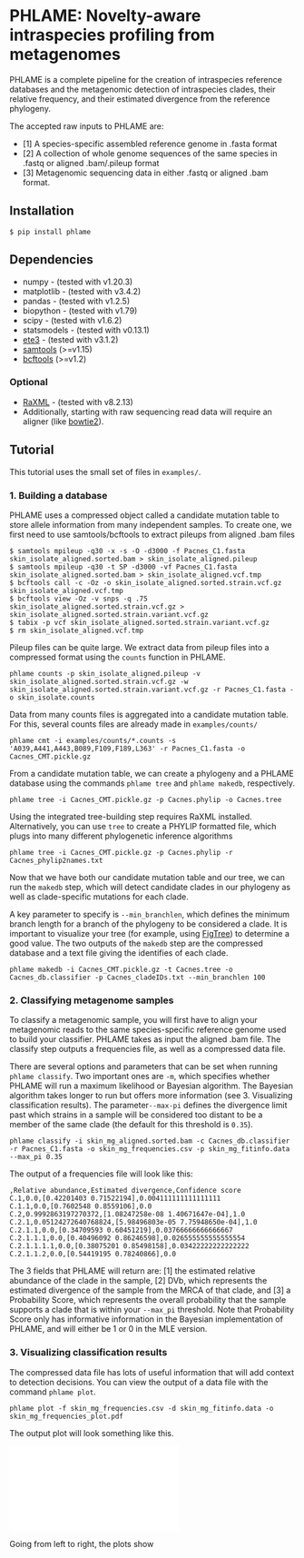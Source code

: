 # PHLAME: Novelty-aware intraspecies profiling from metagenomes

PHLAME is a complete pipeline for the creation of intraspecies reference databases and the metagenomic detection of intraspecies clades, their relative frequency, and their estimated divergence from the reference phylogeny.

The accepted raw inputs to PHLAME are:
* [1] A species-specific assembled reference genome in .fasta format
* [2] A collection of whole genome sequences of the same species in .fastq or aligned .bam/.pileup format
* [3] Metagenomic sequencing data in either .fastq or aligned .bam format.

## Installation
```
$ pip install phlame
```

## Dependencies
* numpy - (tested with v1.20.3)
* matplotlib - (tested with v3.4.2)
* pandas - (tested with v1.2.5)
* biopython - (tested with v1.79)
* scipy - (tested with v1.6.2)
* statsmodels - (tested with v0.13.1)
* [ete3](https://etetoolkit.org/download/) - (tested with v3.1.2)
* [samtools](https://github.com/samtools/samtools) (>=v1.15)
* [bcftools](https://github.com/samtools/bcftools) (>=v1.2) 

### Optional

* [RaXML](https://cme.h-its.org/exelixis/web/software/raxml/) - (tested with v8.2.13)
* Additionally, starting with raw sequencing read data will require an aligner (like [bowtie2](https://bowtie-bio.sourceforge.net/bowtie2/index.shtml)).

## Tutorial

This tutorial uses the small set of files in `examples/`. 

### 1. Building a database

PHLAME uses a compressed object called a candidate mutation table to store allele information from many independent samples. To create one, we first need to use samtools/bcftools to extract pileups from aligned .bam files
```
$ samtools mpileup -q30 -x -s -O -d3000 -f Pacnes_C1.fasta skin_isolate_aligned.sorted.bam > skin_isolate_aligned.pileup
$ samtools mpileup -q30 -t SP -d3000 -vf Pacnes_C1.fasta skin_isolate_aligned.sorted.bam > skin_isolate_aligned.vcf.tmp
$ bcftools call -c -Oz -o skin_isolate_aligned.sorted.strain.vcf.gz skin_isolate_aligned.vcf.tmp
$ bcftools view -Oz -v snps -q .75 skin_isolate_aligned.sorted.strain.vcf.gz > skin_isolate_aligned.sorted.strain.variant.vcf.gz
$ tabix -p vcf skin_isolate_aligned.sorted.strain.variant.vcf.gz
$ rm skin_isolate_aligned.vcf.tmp
```

Pileup files can be quite large. We extract data from pileup files into a compressed format using the `counts` function in PHLAME.
```
phlame counts -p skin_isolate_aligned.pileup -v skin_isolate_aligned.sorted.strain.vcf.gz -w skin_isolate_aligned.sorted.strain.variant.vcf.gz -r Pacnes_C1.fasta -o skin_isolate.counts
```

Data from many counts files is aggregated into a candidate mutation table. For this, several counts files are already made in `examples/counts/`
```
phlame cmt -i examples/counts/*.counts -s 'A039,A441,A443,B089,F109,F189,L363' -r Pacnes_C1.fasta -o Cacnes_CMT.pickle.gz
```

From a candidate mutation table, we can create a phylogeny and a PHLAME database using the commands `phlame tree` and `phlame makedb`, respectively.

```
phlame tree -i Cacnes_CMT.pickle.gz -p Cacnes.phylip -o Cacnes.tree
```

Using the integrated tree-building step requires RaXML installed. Alternatively, you can use `tree` to create a PHYLIP formatted file, which plugs into many different phylogenetic inference algorithms
```
phlame tree -i Cacnes_CMT.pickle.gz -p Cacnes.phylip -r Cacnes_phylip2names.txt
```

Now that we have both our candidate mutation table and our tree, we can run the `makedb` step, which will detect candidate clades in our phylogeny as well as clade-specific mutations for each clade.

A key parameter to specify is `--min_branchlen`, which defines the minimum branch length for a branch of the phylogeny to be considered a clade. It is important to visualize your tree (for example, using [FigTree](https://github.com/rambaut/figtree/releases)) to determine a good value. The two outputs of the `makedb` step are the compressed database and a text file giving the identifies of each clade.
```
phlame makedb -i Cacnes_CMT.pickle.gz -t Cacnes.tree -o Cacnes_db.classifier -p Cacnes_cladeIDs.txt --min_branchlen 100
```

### 2. Classifying metagenome samples

To classify a metagenomic sample, you will first have to align your metagenomic reads to the same species-specific reference genome used to build your classifier. PHLAME takes as input the aligned .bam file. The classify step outputs a frequencies file, as well as a compressed data file. 

There are several options and parameters that can be set when running `phlame classify`. Two important ones are `-m`, which specifies whether PHLAME will run a maximum likelihood or Bayesian algorithm. The Bayesian algorithm takes longer to run but offers more information (see 3. Visualizing classification results). The parameter`--max-pi` defines the divergence limit past which strains in a sample will be considered too distant to be a member of the same clade (the default for this threshold is `0.35`).

```
phlame classify -i skin_mg_aligned.sorted.bam -c Cacnes_db.classifier -r Pacnes_C1.fasta -o skin_mg_frequencies.csv -p skin_mg_fitinfo.data --max_pi 0.35
```

The output of a frequencies file will look like this:
```
,Relative abundance,Estimated divergence,Confidence score
C.1,0.0,[0.42201403 0.71522194],0.004111111111111111
C.1.1,0.0,[0.7602548 0.8559106],0.0
C.2,0.9992863197270372,[1.08247258e-08 1.40671647e-04],1.0
C.2.1,0.05124272640768824,[5.98496803e-05 7.75948650e-04],1.0
C.2.1.1,0.0,[0.34709593 0.60451219],0.03766666666666667
C.2.1.1.1,0.0,[0.40496092 0.86246598],0.026555555555555554
C.2.1.1.1.1,0.0,[0.38075201 0.85498158],0.03422222222222222
C.2.1.1.2,0.0,[0.54419195 0.78240866],0.0
```

The 3 fields that PHLAME will return are: [1] the estimated relative abundance of the clade in the sample, [2] DVb, which represents the estimated divergence of the sample from the MRCA of that clade, and [3] a Probability Score, which represents the overall probability that the sample supports a clade that is within your `--max_pi` threshold. Note that Probability Score only has informative information in the Bayesian implementation of PHLAME, and will either be 1 or 0 in the MLE version.

### 3. Visualizing classification results

The compressed data file has lots of useful information that will add context to detection decisions. You can view the output of a data file with the command `phlame plot`.

```
phlame plot -f skin_mg_frequencies.csv -d skin_mg_fitinfo.data -o skin_mg_frequencies_plot.pdf
```

The output plot will look something like this. 

![Alt text](examples/example_plot.pdf)

Going from left to right, the plots show 






